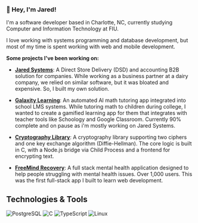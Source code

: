 ### 👋 Hey, I'm Jared!

I'm a software developer based in Charlotte, NC, currently studying Computer and Information Technology at FIU. 

I love working with systems programming and database development, but most of my time is spent working with web and mobile development.


**Some projects I've been working on:**

* **[Jared Systems](https://your-link-here.com)**: A Direct Store Delivery (DSD) and accounting B2B solution for companies. While working as a business partner at a dairy company, we relied on similar software, but it was bloated and expensive. So, I built my own solution.

* **[Galaxity Learning](https://your-link-here.com)**: An automated AI math tutoring app integrated into school LMS systems. While tutoring math to children during college, I wanted to create a gamified learning app for them that integrates with teacher tools like Schoology and Google Classroom. Currently 90% complete and on pause as i'm mostly working on Jared Systems.

* **[Cryptography Library](https://your-link-here.com)**: A cryptography library supporting two ciphers and one key exchange algorithm (Diffie-Hellman). The core logic is built in C, with a Node.js bridge via Child Process and a frontend for encrypting text. 

* **[FreeMind Recovery](https://your-link-here.com)**: A full stack mental health application designed to help people struggling with mental health issues. Over 1,000 users. This was the first full-stack app I built to learn web development.

## Technologies & Tools  

![PostgreSQL](https://img.shields.io/badge/-PostgreSQL-31648C?style=for-the-badge&logo=postgresql&logoColor=white)
![C](https://img.shields.io/badge/-C-00599C?style=for-the-badge&logo=c&logoColor=white)
![TypeScript](https://img.shields.io/badge/-TypeScript-3178C6?style=for-the-badge&logo=typescript&logoColor=white)
![Linux](https://img.shields.io/badge/-Linux-FCC624?style=for-the-badge&logo=linux&logoColor=black)
